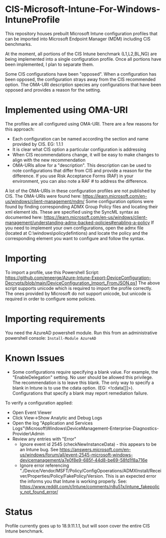 # CIS-Microsoft-Intune-For-Windows-IntuneProfile
This repository houses prebuilt Microsoft Intune configuration profiles that can be imported into Microsoft Endpoint Manager (MDM) including CIS benchmarks.

At the moment, all portions of the CIS Intune benchmark (L1,L2,BL,NG) are being implemented into a single configuration profile. Once all portions have been implemented, I plan to separate them.

Some CIS configurations have been "opposed". When a configuration has been opposed, the configuration strays away from the CIS recommended option. The OMA-URI description species any configurations that have been opposed and provides a reason for the setting.

# Implemented using OMA-URI
The profiles are all configured using OMA-URI. There are a few reasons for this approach:
- Each configuration can be named according the section and name provided by CIS. EG: 1.1.1 <Name>
- It is clear what CIS option a particular configuration is addressing
- When CIS recommendations change, it will be easy to make changes to align with the new recommendation
- OMA-URIs allow for a "description". This description can be used to note configurations that differ from CIS and provide a reason for the difference. If you use Risk Acceptance Forms (RAF) in your environment, you can also note a RAF # to address the difference.
 

A lot of the OMA-URIs in these configuration profiles are not published by CIS. The OMA-URIs were found here: https://learn.microsoft.com/en-us/windows/client-management/mdm/
Some configuration options were found by finding corresponding ADMX Group Policy files and locating their xml element ids. These are specified using the SyncML <data id=""> syntax as documented here: https://learn.microsoft.com/en-us/windows/client-management/understanding-admx-backed-policies#enabling-a-policy
If you need to implement your own configurations, open the admx file (located at C:\windows\policydefintions) and locate the policy and the corresponding element you want to configure and follow the <enabled/><data id="config_id" values="value_you_want"/> syntax.

# Importing
To import a profile, use this Powershell Script: https://github.com/eneerge/Azure-Intune-Export-DeviceConfiguration-Decrypts/blob/main/DeviceConfiguration_Import_FromJSON.ps1
The above script supports unicode which is required to import the profile correctly. The ones provided by Microsoft do not support unicode, but unicode is required in order to configure some policies.

# Importing requirements
You need the AzureAD powershell module. Run this from an administrative powershell console:
`Install-Module AzureAD`

# Known Issues
- Some configurations require specifying a blank value. For example, the "EnableDelegation" setting. No user should be allowed this privilege. The recommendation is to leave this blank. The only way to specify a blank in Intune is to use the cdata option. (EG: <!cdata[]]>). Configurations that specify a blank may report remediation failure.

To verify a configuration applied:
- Open Event Viewer
- Click View->Show Analytic and Debug Logs
- Open the log "Application and Services Logs"\Microsoft\Windows\DeviceManagement-Enterprise-Diagnostics-Provider\Admin
- Review any entries with "Error"
  - Ignore event id 2545 (checkNewInstanceData) - this appears to be an Intune bug. See https://answers.microsoft.com/en-us/windows/forum/all/event-2545-microsoft-windows-devicemanagement/a7e0f8e9-685f-44d8-be69-58fd1f8a716e
  - Ignore error referencing "./Device/Vendor/MSFT/Policy/ConfigOpoerations/ADMXInstall/Receiver/Properties/Policy/FakePolicy/Version. This is an expected error the informs you that Intune is working properly. See: https://www.reddit.com/r/Intune/comments/n8u51x/intune_fakepolicy_not_found_error/

# Status
Profile currently goes up to 18.9.11.1.1, but will soon cover the entire CIS Intune benchmark.
